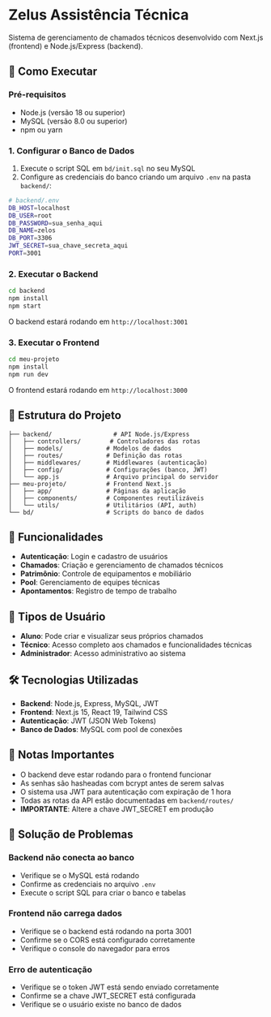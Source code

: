 # Zelus Assistência Técnica

Sistema de gerenciamento de chamados técnicos desenvolvido com Next.js (frontend) e Node.js/Express (backend).

## 🚀 Como Executar

### Pré-requisitos

- Node.js (versão 18 ou superior)
- MySQL (versão 8.0 ou superior)
- npm ou yarn

### 1. Configurar o Banco de Dados

1. Execute o script SQL em `bd/init.sql` no seu MySQL
2. Configure as credenciais do banco criando um arquivo `.env` na pasta `backend/`:

```bash
# backend/.env
DB_HOST=localhost
DB_USER=root
DB_PASSWORD=sua_senha_aqui
DB_NAME=zelos
DB_PORT=3306
JWT_SECRET=sua_chave_secreta_aqui
PORT=3001
```

### 2. Executar o Backend

```bash
cd backend
npm install
npm start
```

O backend estará rodando em `http://localhost:3001`

### 3. Executar o Frontend

```bash
cd meu-projeto
npm install
npm run dev
```

O frontend estará rodando em `http://localhost:3000`

## 📁 Estrutura do Projeto

```
├── backend/                 # API Node.js/Express
│   ├── controllers/        # Controladores das rotas
│   ├── models/            # Modelos de dados
│   ├── routes/            # Definição das rotas
│   ├── middlewares/       # Middlewares (autenticação)
│   ├── config/            # Configurações (banco, JWT)
│   └── app.js             # Arquivo principal do servidor
├── meu-projeto/           # Frontend Next.js
│   ├── app/               # Páginas da aplicação
│   ├── components/        # Componentes reutilizáveis
│   └── utils/             # Utilitários (API, auth)
└── bd/                    # Scripts do banco de dados
```

## 🔐 Funcionalidades

- **Autenticação**: Login e cadastro de usuários
- **Chamados**: Criação e gerenciamento de chamados técnicos
- **Patrimônio**: Controle de equipamentos e mobiliário
- **Pool**: Gerenciamento de equipes técnicas
- **Apontamentos**: Registro de tempo de trabalho

## 👥 Tipos de Usuário

- **Aluno**: Pode criar e visualizar seus próprios chamados
- **Técnico**: Acesso completo aos chamados e funcionalidades técnicas
- **Administrador**: Acesso administrativo ao sistema

## 🛠️ Tecnologias Utilizadas

- **Backend**: Node.js, Express, MySQL, JWT
- **Frontend**: Next.js 15, React 19, Tailwind CSS
- **Autenticação**: JWT (JSON Web Tokens)
- **Banco de Dados**: MySQL com pool de conexões

## 📝 Notas Importantes

- O backend deve estar rodando para o frontend funcionar
- As senhas são hasheadas com bcrypt antes de serem salvas
- O sistema usa JWT para autenticação com expiração de 1 hora
- Todas as rotas da API estão documentadas em `backend/routes/`
- **IMPORTANTE**: Altere a chave JWT_SECRET em produção

## 🔧 Solução de Problemas

### Backend não conecta ao banco

- Verifique se o MySQL está rodando
- Confirme as credenciais no arquivo `.env`
- Execute o script SQL para criar o banco e tabelas

### Frontend não carrega dados

- Verifique se o backend está rodando na porta 3001
- Confirme se o CORS está configurado corretamente
- Verifique o console do navegador para erros

### Erro de autenticação

- Verifique se o token JWT está sendo enviado corretamente
- Confirme se a chave JWT_SECRET está configurada
- Verifique se o usuário existe no banco de dados
